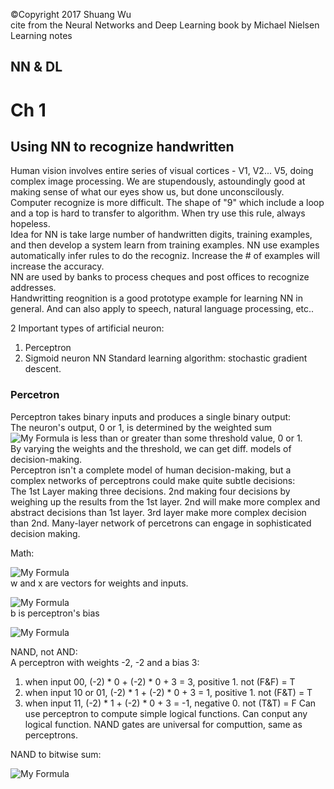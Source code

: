 &copy;Copyright 2017 Shuang Wu     
cite from the Neural Networks and Deep Learning book by Michael Nielsen     
Learning notes

## NN & DL

# Ch 1

## Using NN to recognize handwritten
Human vision involves entire series of visual cortices - V1, V2... V5, doing complex image processing. We are stupendously, astoundingly good at making sense of what our eyes show us, but done unconscilously.      
Computer recognize is more difficult. The shape of "9" which include a loop and a top is hard to transfer to algorithm. When try use this rule, always hopeless.       
Idea for NN is take large number of handwritten digits, training examples, and then develop a system learn from training examples. NN use examples automatically infer rules to do the recogniz. Increase the # of examples will increase the accuracy.         
NN are used by banks to process cheques and post offices to recognize addresses.          
Handwritting reognition is a good prototype example for learning NN in general. And can also apply to speech, natural language processing, etc..     

2 Important types of artificial neuron:
  1. Perceptron
  2. Sigmoid neuron
NN Standard learning algorithm: stochastic gradient descent.

### Percetron
Perceptron takes binary inputs and produces a single binary output:     
The neuron's output, 0 or 1, is determined by the weighted sum 
![My Formula](http://latex.codecogs.com/gif.latex?\Sigma_jw_jx_j)
is less than or greater than some threshold value, 0 or 1.       
By varying the weights and the threshold, we can get diff. models of decision-making.      
Perceptron isn't a complete model of human decision-making, but a complex networks of perceptrons could make quite subtle decisions:     
The 1st Layer making three decisions. 2nd making four decisions by weighing up the results from the 1st layer. 2nd will make more complex and abstract decisions than 1st layer. 3rd layer make more complex decision than 2nd. Many-layer network of percetrons can engage in sophisticated decision making.

Math:    

![My Formula](http://latex.codecogs.com/gif.latex?w\cdot{x}\equiv\Sigma_jw_jx_j)        
w and x are vectors for weights and inputs.

![My Formula](http://latex.codecogs.com/gif.latex?b\equiv{-threshold})     
b is perceptron's bias

![My Formula](http://latex.codecogs.com/gif.latex?{output}=\{^{0\quad%20ifw\cdotx+b\leq0}_{1\quad%20ifw\cdotx+b%3E0})       

NAND, not AND:      
A perceptron with weights -2, -2 and a bias 3:
  1. when input 00, (-2) * 0 + (-2) * 0 + 3 = 3, positive 1. not (F&F) = T
  2. when input 10 or 01, (-2) * 1 + (-2) * 0 + 3 = 1, positive 1. not (F&T) = T
  3. when input 11, (-2) * 1 + (-2) * 0 + 3 = -1, negative 0. not (T&T) = F
Can use perceptron to compute simple logical functions. Can conput any logical function. NAND gates are universal for computtion, same as perceptrons.     

NAND to bitwise sum:


![My Formula](http://latex.codecogs.com/gif.latex?\sigma)

